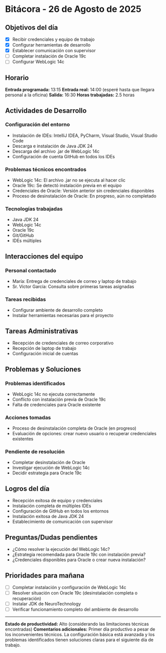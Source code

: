 # Bitácora - 26 de Agosto de 2025

## Objetivos del día
- [x] Recibir credenciales y equipo de trabajo
- [x] Configurar herramientas de desarrollo
- [x] Establecer comunicación con supervisor
- [ ] Completar instalación de Oracle 19c
- [ ] Configurar WebLogic 14c

## Horario
**Entrada programada:** 13:15
**Entrada real:** 14:00 (esperé hasta que llegara personal a la oficina)
**Salida:** 16:30
**Horas trabajadas:** 2.5 horas

## Actividades de Desarrollo
### Configuración del entorno
- Instalación de IDEs: IntelliJ IDEA, PyCharm, Visual Studio, Visual Studio Code
- Descarga e instalación de Java JDK 24
- Descarga del archivo .jar de WebLogic 14c
- Configuración de cuenta GitHub en todos los IDEs

### Problemas técnicos encontrados
- WebLogic 14c: El archivo .jar no se ejecuta al hacer clic
- Oracle 19c: Se detectó instalación previa en el equipo
- Credenciales de Oracle: Versión anterior sin credenciales disponibles
- Proceso de desinstalación de Oracle: En progreso, aún no completado

### Tecnologías trabajadas
- Java JDK 24
- WebLogic 14c
- Oracle 19c
- Git/GitHub
- IDEs múltiples

## Interacciones del equipo
### Personal contactado
- María: Entrega de credenciales de correo y laptop de trabajo
- Sr. Víctor García: Consulta sobre primeras tareas asignadas

### Tareas recibidas
- Configurar ambiente de desarrollo completo
- Instalar herramientas necesarias para el proyecto

## Tareas Administrativas
- Recepción de credenciales de correo corporativo
- Recepción de laptop de trabajo
- Configuración inicial de cuentas

## Problemas y Soluciones
### Problemas identificados
- WebLogic 14c no ejecuta correctamente
- Conflicto con instalación previa de Oracle 19c
- Falta de credenciales para Oracle existente

### Acciones tomadas
- Proceso de desinstalación completa de Oracle (en progreso)
- Evaluación de opciones: crear nuevo usuario o recuperar credenciales existentes

### Pendiente de resolución
- Completar desinstalación de Oracle
- Investigar ejecución de WebLogic 14c
- Decidir estrategia para Oracle 19c

## Logros del día
- Recepción exitosa de equipo y credenciales
- Instalación completa de múltiples IDEs
- Configuración de GitHub en todos los entornos
- Instalación exitosa de Java JDK 24
- Establecimiento de comunicación con supervisor

## Preguntas/Dudas pendientes
- ¿Cómo resolver la ejecución del WebLogic 14c?
- ¿Estrategia recomendada para Oracle 19c con instalación previa?
- ¿Credenciales disponibles para Oracle o crear nueva instalación?

## Prioridades para mañana
- [ ] Completar instalación y configuración de WebLogic 14c
- [ ] Resolver situación con Oracle 19c (desinstalación completa o recuperación)
- [ ] Instalar JDK de NeuroTechnology
- [ ] Verificar funcionamiento completo del ambiente de desarrollo

---
**Estado de productividad:** Alto (considerando las limitaciones técnicas encontradas)
**Comentarios adicionales:** Primer día productivo a pesar de los inconvenientes técnicos. La configuración básica está avanzada y los problemas identificados tienen soluciones claras para el siguiente día de trabajo.
